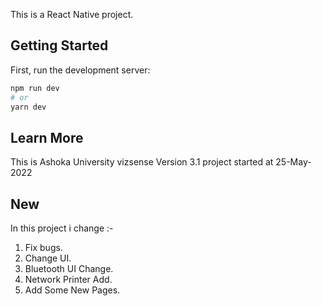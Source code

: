 This is a React Native project.

## Getting Started

First, run the development server:

```bash
npm run dev
# or
yarn dev
```

## Learn More

This is Ashoka University vizsense Version 3.1 project started at 25-May-2022

## New

In this project i change :-
 1. Fix bugs.
 2. Change UI.
 3. Bluetooth UI Change.
 4. Network Printer Add.
 5. Add Some New Pages.
